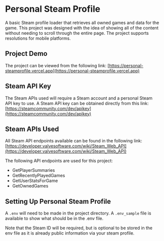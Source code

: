 # Personal Steam Profile

A basic Steam profile loader that retrieves all owned games and data for the game. This project was designed with the idea of showing all of the content without needing to scroll through the entire page. The project supports resolutions for mobile platforms.

## Project Demo

The project can be viewed from the following link: [https://personal-steamprofile.vercel.app](https://personal-steamprofile.vercel.app)

## Steam API Key

The Steam APIs used will require a Steam account and a personal Steam API key to use. A Steam API key can be obtained directly from this link: [https://steamcommunity.com/dev/apikey](https://steamcommunity.com/dev/apikey)

## Steam APIs Used

All Steam API endpoints available can be found in the following link: [https://developer.valvesoftware.com/wiki/Steam_Web_API](https://developer.valvesoftware.com/wiki/Steam_Web_API)

The following API endpoints are used for this project:

- GetPlayerSummaries
- GetRecentlyPlayedGames
- GetUserStatsForGame
- GetOwnedGames

## Setting Up Personal Steam Profile

A `.env` will need to be made in the project directory. A `.env_sample` file is available to show what should be in the .env file.

Note that the Steam ID will be required, but is optional to be stored in the env file as it is already public information via your steam profile.

